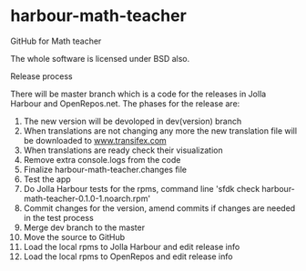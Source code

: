# harbour-math-teacher
GitHub for Math teacher


The whole software is licensed under BSD also.

Release process

There will be master branch which is a code for the releases in Jolla Harbour and OpenRepos.net. The phases for the release are:

1. The new version will be devoloped in dev(version) branch
2. When translations are not changing any more the new translation file will be downloaded to www.transifex.com
3. When translations are ready check their visualization
4. Remove extra console.logs from the code
5. Finalize harbour-math-teacher.changes file
6. Test the app
7. Do Jolla Harbour tests for the rpms, command line 'sfdk check harbour-math-teacher-0.1.0-1.noarch.rpm'
8. Commit changes for the version, amend commits if changes are needed in the test process
9. Merge dev branch to the master
10. Move the source to GitHub
11. Load the local rpms to Jolla Harbour and edit release info
12. Load the local rpms to OpenRepos and edit release info

